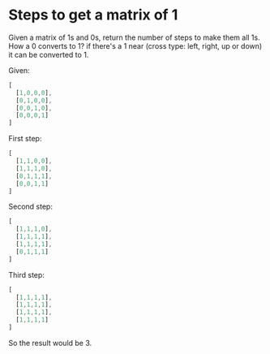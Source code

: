 # Steps to get a matrix of 1

Given a matrix of 1s and 0s, return the number of steps to make them all 1s.
How a 0 converts to 1? if there's a 1 near (cross type: left, right, up or down) it can be converted to 1.

Given:

```js
[
  [1,0,0,0],
  [0,1,0,0],
  [0,0,1,0],
  [0,0,0,1]
]
```

First step:

```js
[
  [1,1,0,0],
  [1,1,1,0],
  [0,1,1,1],
  [0,0,1,1]
]
```

Second step:

```js
[
  [1,1,1,0],
  [1,1,1,1],
  [1,1,1,1],
  [0,1,1,1]
]
```

Third step:

```js
[
  [1,1,1,1],
  [1,1,1,1],
  [1,1,1,1],
  [1,1,1,1]
]
```

So the result would be 3.
